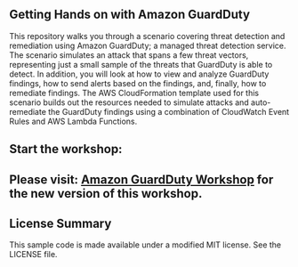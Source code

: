 ## Getting Hands on with Amazon GuardDuty

This repository walks you through a scenario covering threat detection and remediation using Amazon GuardDuty; a managed threat detection service. The scenario simulates an attack that spans a few threat vectors, representing just a small sample of the threats that GuardDuty is able to detect. In addition, you will look at how to view and analyze GuardDuty findings, how to send alerts based on the findings, and, finally, how to remediate findings. The AWS CloudFormation template used for this scenario builds out the resources needed to simulate attacks and auto-remediate the GuardDuty findings using a combination of CloudWatch Event Rules and AWS Lambda Functions.

## Start the workshop:

## Please visit: <a href="https://catalog.workshops.aws/guardduty" target="_blank">Amazon GuardDuty Workshop</a> for the new version of this workshop.

## License Summary

This sample code is made available under a modified MIT license. See the LICENSE file.

